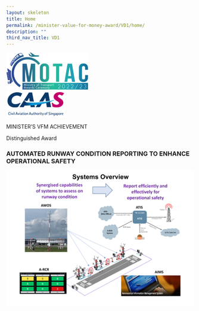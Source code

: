```yaml
---
layout: skeleton
title: Home
permalink: /minister-value-for-money-award/VD1/home/
description: ""
third_nav_title: VD1
---
```

<div class="container py-5">
	<div class="row">
  <div class="col-sm-12 pt-4 pb-3 text-center bg">
    <img src="/images/Logos/MOTAC_header.png" alt="motac logo" class="img-fluid" />
  </div>
</div>
<div class="row border border-4 border-info">
  <div class="col-sm-4 py-3 text-center d-flex flex-column align-items-center justify-content-center">
    <img src="/images/Logos/CAAS.png" class="img-fluid" alt="CAAS" />
  </div>
  <div class="col-sm-8 py-3 text-center bg-primary d-flex justify-content-center flex-column aligin-items-center">
    <p class="mb-0 fs-2 text-light fw-bold raleway-font"> MINISTER’S VFM ACHIEVEMENT </p>
    <p class="mb-0 distinguished-award">Distinguished Award</p>
  </div>
</div>
  <h3 class="text-center text-primary">AUTOMATED RUNWAY CONDITION REPORTING TO ENHANCE OPERATIONAL SAFETY</h3>

	
  <img src="/images/VFM/VD1/VD1 IconicPic2.png" class="img-fluid border my-5" />
</div>
